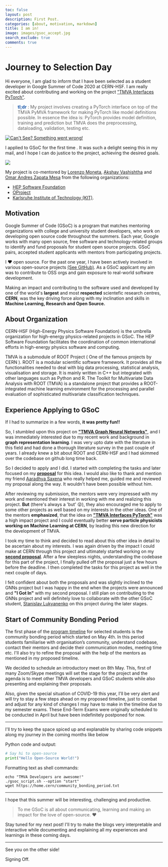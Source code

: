 ```yaml
---
toc: false
layout: post
description: First Post.
categories: [about, motivation, markdown]
title: I am in!
image: images/gsoc_accept.jpg
search_exclude: true
comments: true
---
```

# Journey to Selection Day

Hi everyone, I am glad to inform that I have been selected as a student developer in Google Summer of Code 2020 at CERN-HSF. I am really excited about contributing and working on the project ["TMVA Interfaces PyTorch"](https://hepsoftwarefoundation.org/gsoc/2020/proposal_TMVAPyTorch.html).

> **<font color="#1756a9">tl;dr</font>** : My project involves creating a PyTorch interface on top of the TMVA PyMVA framework for making PyTorch like model definitions possible. In essence the idea is: PyTorch provides model definition, training and prediction but TMVA does the preprocessing, dataloading, validation, testing etc.

<a href="https://summerofcode.withgoogle.com/projects/#5720405488173056">
<img alt="Can't See? Something went wrong!" src="{{site.baseurl}}/images/gsoc_accept.jpg">
</a>

I applied to GSoC for the first time . It was such a delight seeing this in my mail, and I hope I can do justice to the project, achieving the desired goals.

![]({{site.baseurl}}/images/gsoc_accept_mail.jpg)

My project is co-mentored by [Lorenzo Moneta](https://www.linkedin.com/in/lorenzo-moneta-982b902/), [Akshay Vashishtha](https://www.linkedin.com/in/akshay-vashistha-9a558778/) and [Omar Andres Zapata Mesa](https://www.linkedin.com/in/omar-andres-zapata-mesa-4ab16a5b/) from the following organizations: 
* [HEP Software Foundation](https://hepsoftwarefoundation.org/)
* [OProject](http://oproject.org/)
* [Karlsruhe Institute of Technology (KIT)](https://www.kit.edu/english/).

## Motivation

Google Summer of Code (GSoC) is a program that matches mentoring organizations with college and university student developers, who work on developing open source code throughout the summers. Each year, Google works with many open source, free software and technology-related groups to identify and fund proposals for student open source projects.
GSoC pairs, accepted student applicants with mentors from participating projects.

I :heart: open source. For the past one year, I have been actively involved in various open-source projects [(See GitHub)](https://github.com/anirudhdagar). As a GSoC applicant my aim was to contribute to OSS orgs and gain exposure to real-world software development.

Making an impact and contributing to the software used and developed by one of the world's **largest** and most **respected** scientefic research centres, **CERN**, was the key driving force along with my inclination and skills in **Machine Learning, Research and Open Source.**


## About Organization

CERN-HSF (High-Energy Physics Software Foundation) is the umbrella organization for high-energy physics-related projects in GSoC. The HEP Software Foundation facilitates the coordination of common international efforts in high-energy physics software and computing.

TMVA is a submodule of ROOT Project ( One of the famous projects by CERN ). ROOT is a modular scientific software framework. It provides all the functionalities needed to deal with big data processing, statistical analysis, visualisation and storage. It is mainly written in C++ but integrated with other languages such as Python and R. The Toolkit for Multivariate Data Analysis with ROOT (TMVA) is a standalone project that provides a ROOT-integrated machine learning environment for the processing and parallel evaluation of sophisticated multivariate classification techniques.


## Experience Applying to GSoC

If I had to summarize in a few words, **it was pretty fun!!**

So, I stumbled upon this project on **["TMVA Graph Neural Networks"](https://hepsoftwarefoundation.org/gsoc/2020/proposal_TMVAGraph.html)**, and I was immediately interested due to my recent work and background in **graph representation learning**. I was very upto date with the literature in this field and had done a thorough literature survey in the past couple of years. I already knew a bit about ROOT and CERN-HSF and I had skimmed over the codebase on github long time back.

So I decided to apply and I did. I started with completing the tasks and later focused on my **[proposal](https://drive.google.com/open?id=1Df22pHUzj1rSh06I3CH2EFEsJcBshLCO5mg1aTHR8pQ)** for this idea. I would also like to thank and mention my friend [Aaradhya Saxena](https://github.com/AaradhyaSaxena) who really helped me, guided me and reviewed my proposal along the way. It wouldn't have been possible without him.

After reviewing my submission, the mentors were very impressed with my work and mentioned their interest in working with me and realizing this project. **But** (there's always a 'but' :stuck_out_tongue_winking_eye:), they also encouraged me to apply to some other projects as well based on my interests in the other ideas. One of the mentors **emphasized**, that the idea on **["TMVA Interfaces PyTorch"](https://hepsoftwarefoundation.org/gsoc/2020/proposal_TMVAPyTorch.html)** was a high impact project and I could eventually better **serve particle physicists working on Machine Learning at CERN**, by leading this new direction for the development of TMVA.

I took my time to think and decided to read about this other idea in detail to be ascertain about my interests. I was again driven by the impact I could make at CERN through this project and ultimately started working on my **[second proposal](https://drive.google.com/open?id=1b54yrngOjth9wUiS7iAg_rEm7J2J749d)**. After a few sleepless nights, understanding the codebase for this part of the project, I finally pulled off the proposal just a few hours before the deadline. I then completed the tasks for this project as well in the next couple of days.

I felt confident about both the proposals and was slightly inclined to the GNNs project but I was happy in the end when the projects were announced and **"I Got In"** with my second proposal. I still plan on contributing to the GNNs project and will definitely love to collaborate with the other GSoC student, [Stanislav Lukyanenko](https://github.com/stlukyanenko) on this project during the later stages.


## Start of Community Bonding Period

The first phase of the [program timeline](https://summerofcode.withgoogle.com/how-it-works/#timeline) for selected students is the community bonding period which started on May 4th. In this period students familiarise with organisation’s community, understand codebase, contact their mentors and decide their communication modes, meeting time etc. I'll also try to refine the proposal with the help of the mentors as mentioned in my proposed timeline.

We decided to schedule an introductory meet on 8th May. This, first of many Zoom/Skype meetings will set the stage for the project and the agenda is to meet other TMVA developers and GSoC students while also presenting and explaining their proposals.

Also, given the special situation of COVID-19 this year, I'll be very alert and will try to stay a few steps ahead on my proposed timeline, just to combat and adjust for any kind of changes I may have to make in the timeline due to my semester exams. These End-Term Exams were originally scheduled to be conducted in April but have been indefinitely postponed for now.  

---

I'll try to keep the space spiced up and explanable by sharing code snippets along my journey in the coming months like below

Python code and output:

```python
# Say hi to open-source
print("Hello Open-Source World!")
```

Formatting text as shell commands:

```shell
echo "TMVA Developers are awesome!"
./gsoc_script.sh --option "start"
wget https://home.cern/community_bonding_period.txt
```

---

I hope that this summer will be interesting, challenging and productive.

> To me GSoC is all about communicating, learning and making an impact for the love of open-source. :heart:

Stay tuned for my next post! I'll try to make the blogs very interpretable and interactive while documenting and explaining all my experiences and learnings in these coming days.

---

See you on the other side!

Signing Off.

<!-- USEFUL STUFF FOR BLOGS USING JEKYLL -->

<!--  
## Lists

Here's a list:

- item 1
- item 2

And a numbered list:

1. item 1
1. item 2

## Boxes and stuff

> This is a quotation

{% include alert.html text="You can include alert boxes" %}

...and...

{% include info.html text="You can include info boxes" %}

## Code



General preformatted text:

    # Do a thing
    do_thing() -->

<!-- ## Tables

| Column 1 | Column 2 |
|-|-|
| A thing | Another thing |


## Tweetcards

{% twitter https://twitter.com/jakevdp/status/1204765621767901185?s=20 %}


## Footnotes



[^1]: This is the footnote. -->

